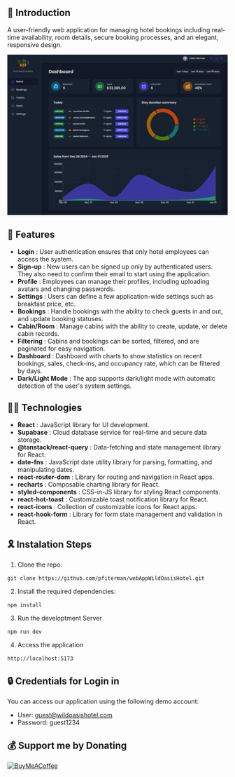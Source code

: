## 👋 Introduction

A user-friendly web application for managing hotel bookings including real-time availability, room details, secure booking processes, and an elegant, responsive design.

![Screenshot of webAppWildOasisHotel in dark mode](./public/darkmode.png)

## 🌟 Features

- **Login** : User authentication ensures that only hotel employees can access the system.
- **Sign-up** : New users can be signed up only by authenticated users. They also need to confirm their email to start using the application.
- **Profile** : Employees can manage their profiles, including uploading avatars and changing passwords.
- **Settings** : Users can define a few application-wide settings such as breakfast price, etc.
- **Bookings** : Handle bookings with the ability to check guests in and out, and update booking statuses.
- **Cabin/Room** : Manage cabins with the ability to create, update, or delete cabin records.
- **Filtering** : Cabins and bookings can be sorted, filtered, and are paginated for easy navigation.
- **Dashboard** : Dashboard with charts to show statistics on recent bookings, sales, check-ins, and occupancy rate, which can be filtered by days.
- **Dark/Light Mode** : The app supports dark/light mode with automatic detection of the user's system settings.

## 👨‍💻 Technologies

- **React** : JavaScript library for UI development.
- **Supabase** : Cloud database service for real-time and secure data storage.
- **@tanstack/react-query** : Data-fetching and state management library for React.
- **date-fns** : JavaScript date utility library for parsing, formatting, and manipulating dates.
- **react-router-dom** : Library for routing and navigation in React apps.
- **recharts** : Composable charting library for React.
- **styled-components** : CSS-in-JS library for styling React components.
- **react-hot-toast** : Customizable toast notification library for React.
- **react-icons** : Collection of customizable icons for React apps.
- **react-hook-form** : Library for form state management and validation in React.

## 🎗️ Instalation Steps

1. Clone the repo:

```
git clone https://github.com/pfiterman/webAppWildOasisHotel.git
```

2. Install the required dependencies:

```
npm install
```

3. Run the developtment Server

```
npm run dev
```

4. Access the application

```
http://localhost:5173
```

## 🔒 Credentials for Login in

You can access our application using the following demo account:

- User: guest@wildoasishotel.com
- Password: guest1234

## 💰 Support me by Donating

[![BuyMeACoffee](https://img.shields.io/badge/Buy%20Me%20a%20Coffee-ffdd00?style=for-the-badge&logo=buy-me-a-coffee&logoColor=black)](https://buymeacoffee.com/pfiterman)
